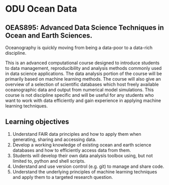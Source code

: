 # ODU Ocean Data
## OEAS895: Advanced Data Science Techniques in Ocean and Earth Sciences.

Oceanography is quickly moving from being a data-poor to a data-rich discipline. 

This is an advanced computational course designed to introduce students to data management, reproducibility and analysis methods commonly used in data science applications. The data analysis portion of the course will be primarily based on machine learning methods. The course will also give an overview of a selection of scientific databases which host freely available oceanographic data and output from numerical model simulations. This course is not discipline specific and will be useful for any students who want to work with data efficiently and gain experience in applying machine learning techniques.

## Learning objectives
1. Understand FAIR data principles and how to apply them when generating, sharing and accessing data.
2. Develop a working knowledge of existing ocean and earth science databases and how to efficiently access data from them.
3. Students will develop their own data analysis toolbox using, but not limited to, python and shell scripts.  
4. Understand and use version control (e.g. git) to manage and share code.
5. Understand the underlying principles of machine learning techniques and apply them to a targeted research question.
